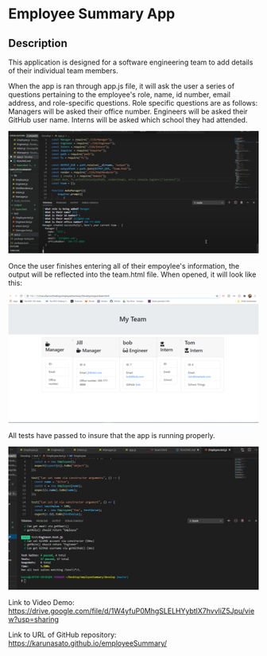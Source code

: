 # Employee Summary App

## Description

This application is designed for a software engineering team to add details of their individual team members.

When the app is ran through app.js file, it will ask the user a series of questions pertaining to the employee's role, name, id number, email address, and role-specific questions. Role specific questions are as follows:
Managers will be asked their office number.
Engineers will be asked their GitHub user name.
Interns will be asked which school they had attended.

<img src="Assets\running app.PNG">

Once the user finishes entering all of their empoylee's information, the output will be reflected into the team.html file. When opened, it will look like this:

<img src="Assets\html screenshot.PNG">


All tests have passed to insure that the app is running properly.

<img src="Assets\run test.PNG">



Link to Video Demo: https://drive.google.com/file/d/1W4yfuP0MhgSLELHYybtlX7hvvliZ5Jpu/view?usp=sharing 

Link to URL of GitHub repository: https://karunasato.github.io/employeeSummary/